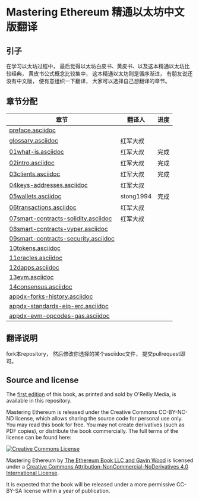 # Mastering Ethereum 精通以太坊中文版翻译


## 引子
在学习以太坊过程中， 最后觉得以太坊白皮书、黄皮书、以及这本精通以太坊比较经典， 黄皮书公式概念比较集中， 这本精通以太坊则是循序渐进， 有朋友说还没有中文版， 便有意组织一下翻译， 大家可以选择自己想翻译的章节。

## 章节分配


| 章节                                                         | 翻译人   | 进度 |
| ------------------------------------------------------------ | -------- | ---- |
| [preface.asciidoc](https://github.com/alexwanng/MasteringEthereumCN/blob/develop/preface.asciidoc) |          |      |
| [glossary.asciidoc](https://github.com/alexwanng/MasteringEthereumCN/blob/develop/glossary.asciidoc) | 红军大叔 |      |
| [01what-is.asciidoc](https://github.com/alexwanng/MasteringEthereumCN/blob/develop/01what-is.asciidoc) | 红军大叔 | 完成   |
| [02intro.asciidoc](https://github.com/alexwanng/MasteringEthereumCN/blob/develop/02intro.asciidoc) | 红军大叔 | 完成   |
| [03clients.asciidoc](https://github.com/alexwanng/MasteringEthereumCN/blob/develop/03clients.asciidoc) | 红军大叔 | 完成   |
| [04keys-addresses.asciidoc](https://github.com/alexwanng/MasteringEthereumCN/blob/develop/04keys-addresses.asciidoc) | 红军大叔 |      |
| [05wallets.asciidoc](https://github.com/alexwanng/MasteringEthereumCN/blob/develop/05wallets.asciidoc) | stong1994   |  完成  |
| [06transactions.asciidoc](https://github.com/alexwanng/MasteringEthereumCN/blob/develop/06transactions.asciidoc) | 红军大叔 |      |
| [07smart-contracts-solidity.asciidoc](https://github.com/alexwanng/MasteringEthereumCN/blob/develop/07smart-contracts-solidity.asciidoc) | 红军大叔 |      |
| [08smart-contracts-vyper.asciidoc](https://github.com/alexwanng/MasteringEthereumCN/blob/develop/08smart-contracts-vyper.asciidoc) |          |      |
| [09smart-contracts-security.asciidoc](https://github.com/alexwanng/MasteringEthereumCN/blob/develop/09smart-contracts-security.asciidoc) |          |      |
| [10tokens.asciidoc](https://github.com/alexwanng/MasteringEthereumCN/blob/develop/10tokens.asciidoc) |          |      |
| [11oracles.asciidoc](https://github.com/alexwanng/MasteringEthereumCN/blob/develop/11oracles.asciidoc) |          |      |
| [12dapps.asciidoc](https://github.com/alexwanng/MasteringEthereumCN/blob/develop/12dapps.asciidoc) |          |      |
| [13evm.asciidoc](https://github.com/alexwanng/MasteringEthereumCN/blob/develop/13evm.asciidoc) |          |      |
| [14consensus.asciidoc](https://github.com/alexwanng/MasteringEthereumCN/blob/develop/14consensus.asciidoc) |          |      |
| [appdx-forks-history.asciidoc](https://github.com/alexwanng/MasteringEthereumCN/blob/develop/appdx-forks-history.asciidoc) |          |      |
| [appdx-standards-eip-erc.asciidoc](https://github.com/alexwanng/MasteringEthereumCN/blob/develop/appdx-standards-eip-erc.asciidoc) |          |      |
| [appdx-evm-opcodes-gas.asciidoc](https://github.com/alexwanng/MasteringEthereumCN/blob/develop/appdx-evm-opcodes-gas.asciidoc) |          |      |

## 翻译说明
fork本repository， 然后修改你选择的某个asciidoc文件， 提交pullrequest即可。


## Source and license
The [first edition](https://github.com/ethereumbook/ethereumbook/tree/first_edition_first_print) of this book, as printed and sold by O'Reilly Media, is available in this repository.

Mastering Ethereum is released under the Creative Commons CC-BY-NC-ND license, which allows sharing the source code for personal use only. You may read this book for free. You may not create derivatives (such as PDF copies), or distribute the book commercially. The full terms of the license can be found here:

[![Creative Commons License](https://i.creativecommons.org/l/by-nc-nd/4.0/88x31.png)](https://creativecommons.org/licenses/by-nc-nd/4.0/)

<span xmlns:dct="http://purl.org/dc/terms/" property="dct:title">Mastering Ethereum</span> by <a xmlns:cc="http://creativecommons.org/ns#" href="https://antonopoulos.com/" property="cc:attributionName" rel="cc:attributionURL">The Ethereum Book LLC and Gavin Wood</a> is licensed under a <a rel="license" href="http://creativecommons.org/licenses/by-nc-nd/4.0/">Creative Commons Attribution-NonCommercial-NoDerivatives 4.0 International License</a>.

It is expected that the book will be released under a more permissive CC-BY-SA license within a year of publication.
